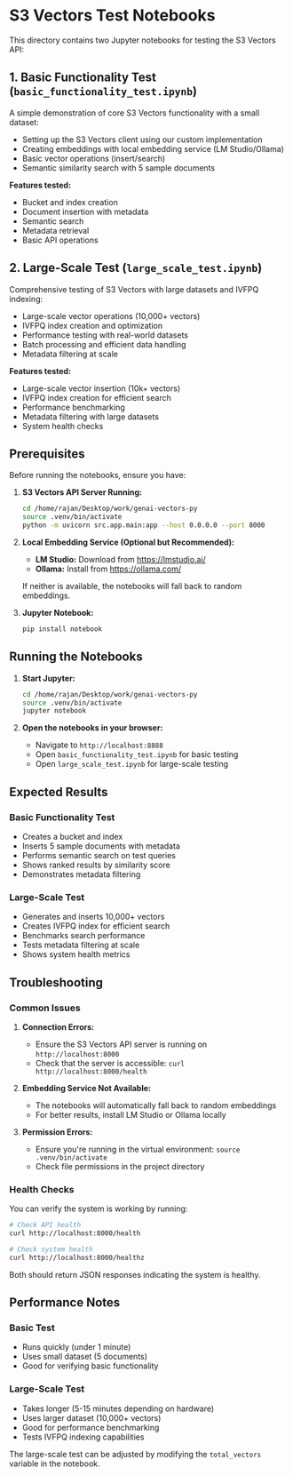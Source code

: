 # S3 Vectors Test Notebooks

This directory contains two Jupyter notebooks for testing the S3 Vectors API:

## 1. Basic Functionality Test (`basic_functionality_test.ipynb`)

A simple demonstration of core S3 Vectors functionality with a small dataset:
- Setting up the S3 Vectors client using our custom implementation
- Creating embeddings with local embedding service (LM Studio/Ollama)
- Basic vector operations (insert/search)
- Semantic similarity search with 5 sample documents

**Features tested:**
- Bucket and index creation
- Document insertion with metadata
- Semantic search
- Metadata retrieval
- Basic API operations

## 2. Large-Scale Test (`large_scale_test.ipynb`)

Comprehensive testing of S3 Vectors with large datasets and IVFPQ indexing:
- Large-scale vector operations (10,000+ vectors)
- IVFPQ index creation and optimization
- Performance testing with real-world datasets
- Batch processing and efficient data handling
- Metadata filtering at scale

**Features tested:**
- Large-scale vector insertion (10k+ vectors)
- IVFPQ index creation for efficient search
- Performance benchmarking
- Metadata filtering with large datasets
- System health checks

## Prerequisites

Before running the notebooks, ensure you have:

1. **S3 Vectors API Server Running:**
   ```bash
   cd /home/rajan/Desktop/work/genai-vectors-py
   source .venv/bin/activate
   python -m uvicorn src.app.main:app --host 0.0.0.0 --port 8000
   ```

2. **Local Embedding Service (Optional but Recommended):**
   - **LM Studio:** Download from https://lmstudio.ai/
   - **Ollama:** Install from https://ollama.com/
   
   If neither is available, the notebooks will fall back to random embeddings.

3. **Jupyter Notebook:**
   ```bash
   pip install notebook
   ```

## Running the Notebooks

1. **Start Jupyter:**
   ```bash
   cd /home/rajan/Desktop/work/genai-vectors-py
   source .venv/bin/activate
   jupyter notebook
   ```

2. **Open the notebooks in your browser:**
   - Navigate to `http://localhost:8888`
   - Open `basic_functionality_test.ipynb` for basic testing
   - Open `large_scale_test.ipynb` for large-scale testing

## Expected Results

### Basic Functionality Test
- Creates a bucket and index
- Inserts 5 sample documents with metadata
- Performs semantic search on test queries
- Shows ranked results by similarity score
- Demonstrates metadata filtering

### Large-Scale Test
- Generates and inserts 10,000+ vectors
- Creates IVFPQ index for efficient search
- Benchmarks search performance
- Tests metadata filtering at scale
- Shows system health metrics

## Troubleshooting

### Common Issues

1. **Connection Errors:**
   - Ensure the S3 Vectors API server is running on `http://localhost:8000`
   - Check that the server is accessible: `curl http://localhost:8000/health`

2. **Embedding Service Not Available:**
   - The notebooks will automatically fall back to random embeddings
   - For better results, install LM Studio or Ollama locally

3. **Permission Errors:**
   - Ensure you're running in the virtual environment: `source .venv/bin/activate`
   - Check file permissions in the project directory

### Health Checks

You can verify the system is working by running:

```bash
# Check API health
curl http://localhost:8000/health

# Check system health  
curl http://localhost:8000/healthz
```

Both should return JSON responses indicating the system is healthy.

## Performance Notes

### Basic Test
- Runs quickly (under 1 minute)
- Uses small dataset (5 documents)
- Good for verifying basic functionality

### Large-Scale Test
- Takes longer (5-15 minutes depending on hardware)
- Uses larger dataset (10,000+ vectors)
- Good for performance benchmarking
- Tests IVFPQ indexing capabilities

The large-scale test can be adjusted by modifying the `total_vectors` variable in the notebook.